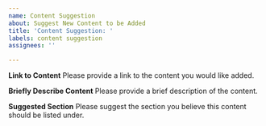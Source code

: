 ```yaml
---
name: Content Suggestion
about: Suggest New Content to be Added
title: 'Content Suggestion: '
labels: content suggestion
assignees: ''

---
```


**Link to Content**
Please provide a link to the content you would like added.

**Briefly Describe Content**
Please provide a brief description of the content.

**Suggested Section**
Please suggest the section you believe this content should be listed under.
